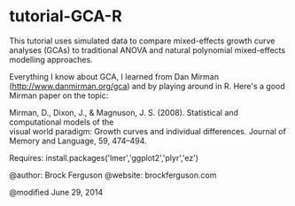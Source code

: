 tutorial-GCA-R
==============

This tutorial uses simulated data to compare mixed-effects growth curve analyses (GCAs) to
traditional ANOVA and natural polynomial mixed-effects modelling approaches.

Everything I know about GCA, I learned from Dan Mirman (http://www.danmirman.org/gca)
and by playing around in R. Here's a good Mirman paper on the topic:

   Mirman, D., Dixon, J., & Magnuson, J. S. (2008). Statistical and computational models of the  
      visual world paradigm: Growth curves and individual differences. Journal of Memory and
      Language, 59, 474–494.

Requires: install.packages('lmer','ggplot2','plyr','ez')

@author: Brock Ferguson
@website: brockferguson.com

@modified June 29, 2014
